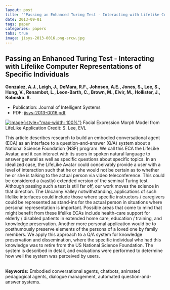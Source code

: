 ```yaml
---
layout: post
title: '"Passing an Enhanced Turing Test - Interacting with Lifelike Computer Representations of Specific Individuals"'
date: 2013-09-01
tags: paper
categories: papers
tabs: true
image: jisys-2013-0016.png-srcw.jpg
---
```


## Passing an Enhanced Turing Test - Interacting with Lifelike Computer Representations of Specific Individuals
**Gonzalez, A.J., Leigh, J., DeMara, R.F., Johnson, A.E., Jones, S., Lee, S., Hung, V., Renambot, L., Leon-Barth, C., Brown, M., Elvir, M., Hollister, J., Kobosko. S.**
- Publication: Journal of Intelligent Systems
- PDF: [jisys-2013-0016.pdf](/documents/jisys-2013-0016.pdf)


[![image](https://www.evl.uic.edu/output/originals/jisys-2013-0016.png-srcw.jpg){:style="max-width: 100%"}](https://www.evl.uic.edu/output/originals/jisys-2013-0016.png-srcw.jpg)
Facial Expression Morph Model from LifeLike Application
Credit: S. Lee, EVL

This article describes research to build an embodied conversational agent (ECA) as an interface to a question-and-answer (Q/A) system about a National Science Foundation (NSF) program. We call this ECA the LifeLike Avatar, and it can interact with its users in spoken natural language to answer general as well as specific questions about specific topics. In an idealized case, the LifeLike Avatar could conceivably provide a user with a level of interaction such that he or she would not be certain as to whether he or she is talking to the actual person via video teleconference. This could be considered a (vastly) extended version of the seminal Turing test. Although passing such a test is still far off, our work moves the science in that direction. The Uncanny Valley notwithstanding, applications of such lifelike interfaces could include those where specific instructors / caregivers could be represented as stand-ins for the actual person in situations where personal representation is important. Possible areas that come to mind that might benefit from these lifelike ECAs include health-care support for elderly / disabled patients in extended home care, education / training, and knowledge preservation. Another more personal application would be to posthumously preserve elements of the persona of a loved one by family members. We apply this approach to a Q/A system for knowledge preservation and dissemination, where the specific individual who had this knowledge was to retire from the US National Science Foundation. The system is described in detail, and evaluations were performed to determine how well the system was perceived by users.<br><br>

<strong>Keywords:</strong> Embodied conversational agents, chatbots, animated pedagogical agents, dialogue management, automated question-and-answer systems.